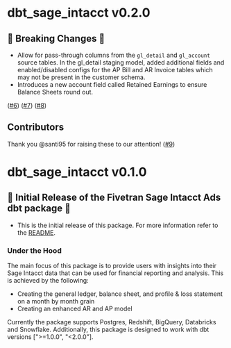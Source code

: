 # dbt_sage_intacct v0.2.0
## 🚨 Breaking Changes 🚨
- Allow for pass-through columns from the  `gl_detail` and `gl_account` source tables. In the gl_detail staging model, added additional fields and enabled/disabled configs for the AP Bill and AR Invoice tables which may not be present in the customer schema. 
- Introduces a new account field called Retained Earnings to ensure Balance Sheets round out.

([#6](https://github.com/fivetran/dbt_sage_intacct/issues/6))
([#7](https://github.com/fivetran/dbt_sage_intacct/issues/7))
([#8](https://github.com/fivetran/dbt_sage_intacct/issues/8))
## Contributors
Thank you @santi95 for raising these to our attention! ([#9](https://github.com/fivetran/dbt_sage_intacct/pull/9))


# dbt_sage_intacct v0.1.0

## 🎉 Initial Release of the Fivetran Sage Intacct Ads dbt package 🎉
- This is the initial release of this package. For more information refer to the [README](/README.md).

### Under the Hood

The main focus of this package is to provide users with insights into their Sage Intacct data that can be used for financial reporting and analysis. This is achieved by the following:
- Creating the general ledger, balance sheet, and profile & loss statement on a month by month grain
- Creating an enhanced AR and AP model 

Currently the package supports Postgres, Redshift, BigQuery, Databricks and Snowflake. Additionally, this package is designed to work with dbt versions [">=1.0.0", "<2.0.0"].

